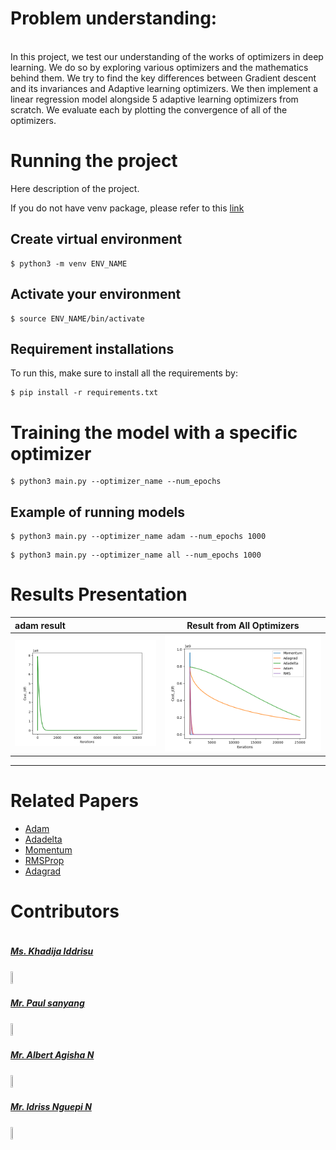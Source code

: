 # Problem understanding:
 </br>
In this project, we test our understanding of the works of optimizers in deep learning. We do so by exploring various optimizers and the mathematics behind them. We try to find the key differences between Gradient descent and its invariances and Adaptive learning optimizers. We then implement a linear regression model alongside 5 adaptive learning optimizers from scratch. We evaluate each by plotting the convergence of all of the optimizers.


<!-- <br> -->


# Running the project #
Here description of the project.

If you do not have venv package, please refer to this [link](https://linuxize.com/post/how-to-create-python-virtual-environments-on-ubuntu-18-04/)
</br>

## Create virtual environment ##

```
$ python3 -m venv ENV_NAME
```
## Activate your environment ##

```
$ source ENV_NAME/bin/activate
```

## Requirement installations ##
To run this, make sure to install all the requirements by:

```
$ pip install -r requirements.txt 
```
# Training the model with a specific optimizer #

```
$ python3 main.py --optimizer_name --num_epochs
```
## Example of running models ##

```
$ python3 main.py --optimizer_name adam --num_epochs 1000
```

```
$ python3 main.py --optimizer_name all --num_epochs 1000
```

# Results Presentation

adam result      |  Result from All Optimizers
:--------|--------
![adam result](figures/Adam.png)|![Plot of all Optimizers](figures/All_plots.png) 

<!-- ``` adam result```  </br>
![adam result](figures/Adam.png) 

```Plot of all Optimizers```  </br>
![Plot of all Optimizers](figures/All_plots.png)  -->
---


# Related Papers #

* <a href= 'https://arxiv.org/pdf/1412.6980.pdf'> Adam </a>
* <a href= 'https://arxiv.org/pdf/1212.5701.pdf'> Adadelta</a>
* <a href= 'https://arxiv.org/pdf/1212.5701.pdf'> Momentum</a>
* <a href= 'https://arxiv.org/pdf/1212.5701.pdf'> RMSProp</a>
* <a href= 'https://arxiv.org/pdf/1212.5701.pdf'> Adagrad</a>



# Contributors #
<div style="display:flex;align-items:center">

<div style="display:flex;align-items:center">
  <div>
    <h5> <a href='.'> Ms. Khadija Iddrisu </a> </h5> <img src="figures/K.PNG" height= 7% width= 7%>
   
  <div>
        <h5> <a href='..'> Mr. Paul sanyang</a> </h5> <img src="figures/Paul.jpeg" height= 7% width= 7%>
  <div>
    <h5> <a href='.'> Mr. Albert Agisha N </a> </h5> <img src="figures/Albert.jpeg" height= 7% width= 7%>
    
  <div>
    <h5> <a href='.'> Mr. Idriss Nguepi N  </a> </h5> <img src="figures/Idriss_picture.JPG" height= 7% width= 7%>
    
</div>
